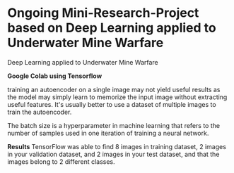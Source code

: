 # Ongoing Mini-Research-Project based on Deep Learning applied to Underwater Mine Warfare 
Deep Learning applied to Underwater Mine Warfare


**Google Colab using Tensorflow**

training an autoencoder on a single image may not yield useful results as the model may simply learn to memorize the input image without extracting useful features. It's usually better to use a dataset of multiple images to train the autoencoder.

The batch size is a hyperparameter in machine learning that refers to the number of samples used in one iteration of training a neural network. 

**Results**
TensorFlow was able to find 8 images in training dataset, 2 images in your validation dataset, and 2 images in your test dataset, and that the images belong to 2 different classes.

